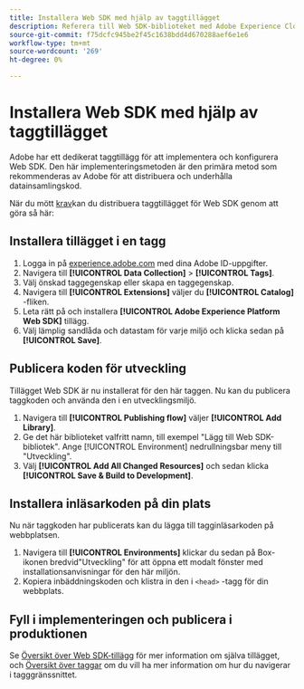 ```yaml
---
title: Installera Web SDK med hjälp av taggtillägget
description: Referera till Web SDK-biblioteket med Adobe Experience Cloud Data Collection.
source-git-commit: f75dcfc945be2f45c1638bdd4d670288aef6e1e6
workflow-type: tm+mt
source-wordcount: '269'
ht-degree: 0%

---
```



# Installera Web SDK med hjälp av taggtillägget

Adobe har ett dedikerat taggtillägg för att implementera och konfigurera Web SDK. Den här implementeringsmetoden är den primära metod som rekommenderas av Adobe för att distribuera och underhålla datainsamlingskod.

När du mött [krav](overview.md)kan du distribuera taggtillägget för Web SDK genom att göra så här:

## Installera tillägget i en tagg

1. Logga in på [experience.adobe.com](https://experience.adobe.com) med dina Adobe ID-uppgifter.
1. Navigera till **[!UICONTROL Data Collection]** > **[!UICONTROL Tags]**.
1. Välj önskad taggegenskap eller skapa en taggegenskap.
1. Navigera till **[!UICONTROL Extensions]** väljer du **[!UICONTROL Catalog]** -fliken.
1. Leta rätt på och installera **[!UICONTROL Adobe Experience Platform Web SDK]** tillägg.
1. Välj lämplig sandlåda och datastam för varje miljö och klicka sedan på **[!UICONTROL Save]**.

## Publicera koden för utveckling

Tillägget Web SDK är nu installerat för den här taggen. Nu kan du publicera taggkoden och använda den i en utvecklingsmiljö.

1. Navigera till **[!UICONTROL Publishing flow]** väljer **[!UICONTROL Add Library]**.
1. Ge det här biblioteket valfritt namn, till exempel &quot;Lägg till Web SDK-bibliotek&quot;. Ange [!UICONTROL Environment] nedrullningsbar meny till &quot;Utveckling&quot;.
1. Välj **[!UICONTROL Add All Changed Resources]** och sedan klicka **[!UICONTROL Save & Build to Development]**.

## Installera inläsarkoden på din plats

Nu när taggkoden har publicerats kan du lägga till tagginläsarkoden på webbplatsen.

1. Navigera till **[!UICONTROL Environments]** klickar du sedan på Box-ikonen bredvid&quot;Utveckling&quot; för att öppna ett modalt fönster med installationsanvisningar för den här miljön.
1. Kopiera inbäddningskoden och klistra in den i `<head>` -tagg för din webbplats.

## Fyll i implementeringen och publicera i produktionen

Se [Översikt över Web SDK-tillägg](../../tags/extensions/client/web-sdk/overview.md) för mer information om själva tillägget, och [Översikt över taggar](../../tags/home.md) om du vill ha mer information om hur du navigerar i tagggränssnittet.
